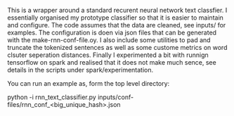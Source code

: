 This is a wrapper around a standard recurent neural network text classfier. I essentially organised my prototype classifier so that it is easier to maintain and configure. The code assumes that the data are cleaned, see inputs/ for examples. The configuration is doen via json files that can be generated with the make-rnn-conf-file.oy. I also include some utilities to pad and truncate the tokenized sentences as well as some custome metrics on word clsuter seperation distances. Finally I experimented a bit with runnign tensorflow on spark and realised that it does not make much sence, see details in the scripts under spark/experimentation.

You can run an example as, form the top level directory:

python -i rnn_text_classifier.py inputs/conf-files/rnn_conf_<big_unique_hash>.json